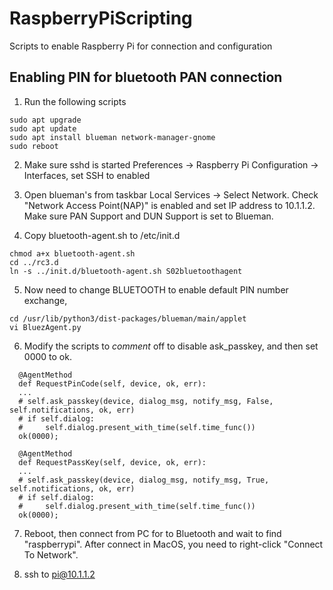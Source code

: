 # RaspberryPiScripting
Scripts to enable Raspberry Pi for connection and configuration

## Enabling PIN for bluetooth PAN connection
1. Run the following scripts

```
sudo apt upgrade 
sudo apt update
sudo apt install blueman network-manager-gnome
sudo reboot
```

2. Make sure sshd is started Preferences -> Raspberry Pi Configuration -> Interfaces, set SSH to enabled

3. Open blueman's from taskbar Local Services -> Select Network. Check "Network Access Point(NAP)" is enabled and set IP address to 10.1.1.2. Make sure PAN Support and DUN Support is set to Blueman.

4. Copy bluetooth-agent.sh to /etc/init.d

```
chmod a+x bluetooth-agent.sh
cd ../rc3.d
ln -s ../init.d/bluetooth-agent.sh S02bluetoothagent
```

5. Now need to change BLUETOOTH to enable default PIN number exchange,

```
cd /usr/lib/python3/dist-packages/blueman/main/applet
vi BluezAgent.py
```

6. Modify the scripts to *comment* off to disable ask_passkey, and then set 0000 to ok. 
```
  @AgentMethod
  def RequestPinCode(self, device, ok, err):
  ...
  # self.ask_passkey(device, dialog_msg, notify_msg, False, self.notifications, ok, err)
  # if self.dialog:
  #     self.dialog.present_with_time(self.time_func())
  ok(0000);
  
  @AgentMethod
  def RequestPassKey(self, device, ok, err):
  ...
  # self.ask_passkey(device, dialog_msg, notify_msg, True, self.notifications, ok, err)
  # if self.dialog:
  #     self.dialog.present_with_time(self.time_func())
  ok(0000);
```

7. Reboot, then connect from PC for to Bluetooth and wait to find "raspberrypi". After connect in MacOS, you need to right-click "Connect To Network".

8. ssh to pi@10.1.1.2

